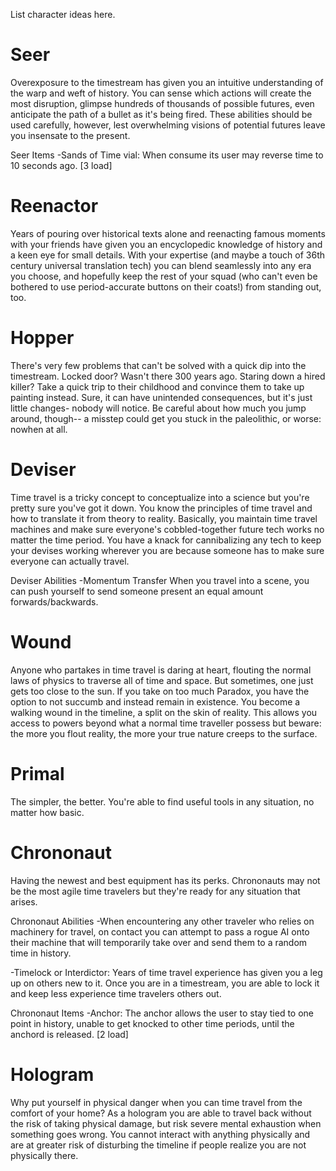 List character ideas here.

# Seer
Overexposure to the timestream has given you an intuitive understanding of the warp and weft of history. You can sense which actions will create the most disruption, glimpse hundreds of thousands of possible futures, even anticipate the path of a bullet as it's being fired. These abilities should be used carefully, however, lest overwhelming visions of potential futures leave you insensate to the present.

Seer Items
-Sands of Time vial: When consume its user may reverse time to 10 seconds ago. [3 load]

# Reenactor
Years of pouring over historical texts alone and reenacting famous moments with your friends have given you an encyclopedic knowledge of history and a keen eye for small details. With your expertise (and maybe a touch of 36th century universal translation tech) you can blend seamlessly into any era you choose, and hopefully keep the rest of your squad (who can't even be bothered to use period-accurate buttons on their coats!) from standing out, too.

# Hopper
There's very few problems that can't be solved with a quick dip into the timestream. Locked door? Wasn't there 300 years ago. Staring down a hired killer? Take a quick trip to their childhood and convince them to take up painting instead. Sure, it can have unintended consequences, but it's just little changes- nobody will notice. Be careful about how much you jump around, though-- a misstep could get you stuck in the paleolithic, or worse: nowhen at all.

# Deviser
Time travel is a tricky concept to conceptualize into a science but you're pretty sure you've got it down. You know the principles of time travel and how to translate it from theory to reality. Basically, you maintain time travel machines and make sure everyone's cobbled-together future tech works no matter the time period. You have a knack for cannibalizing any tech to keep your devises working wherever you are because someone has to make sure everyone can actually travel.

Deviser Abilities
-Momentum Transfer
When you travel into a scene, you can push yourself to send someone present an equal amount forwards/backwards.

# Wound
Anyone who partakes in time travel is daring at heart, flouting the normal laws of physics to traverse all of time and space. But sometimes, one just gets too close to the sun. If you take on too much Paradox, you have the option to not succumb and instead remain in existence. You become a walking wound in the timeline, a split on the skin of reality. This allows you access to powers beyond what a normal time traveller possess but beware: the more you flout reality, the more your true nature creeps to the surface.

# Primal
The simpler, the better. You're able to find useful tools in any situation, no matter how basic.

# Chrononaut

Having the newest and best equipment has its perks. Chrononauts may not be the most agile time travelers but they're ready for any situation that arises.

Chrononaut Abilities
-When encountering any other traveler who relies on machinery for travel, on contact you can attempt to pass a rogue AI onto their machine that will temporarily take over and send them to a random time in history.

-Timelock or Interdictor: Years of time travel experience has given you a leg up on others new to it. Once you are in a timestream, you are able to lock it and keep less experience time travelers others out.

Chrononaut Items
-Anchor: The anchor allows the user to stay tied to one point in history, unable to get knocked to other time periods, until the anchord is released. [2 load] 


# Hologram

Why put yourself in physical danger when you can time travel from the comfort of your home? As a hologram you are able to travel back without the risk of taking physical damage, but risk severe mental exhaustion when something goes wrong. You cannot interact with anything physically and are at greater risk of disturbing the timeline if people realize you are not physically there.
